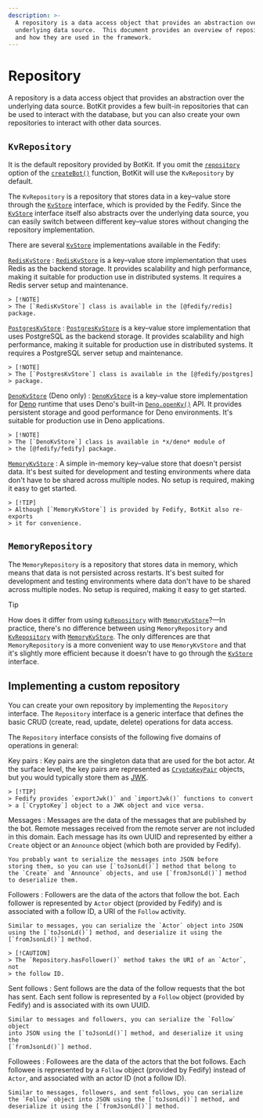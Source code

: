 ```yaml
---
description: >-
  A repository is a data access object that provides an abstraction over the
  underlying data source.  This document provides an overview of repositories
  and how they are used in the framework.
---
```


Repository
==========

A repository is a data access object that provides an abstraction over the
underlying data source.  BotKit provides a few built-in repositories that
can be used to interact with the database, but you can also create your own
repositories to interact with other data sources.


`KvRepository`
--------------

It is the default repository provided by BotKit.  If you omit the
[`repository`](./bot.md#createbotoptions-repository) option of
the [`createBot()`](./bot.md#instantiation) function, BotKit will use
the `KvRepository` by default.

The `KvRepository` is a repository that stores data in a key–value store
through the [`KvStore`] interface, which is provided by the Fedify.
Since the [`KvStore`] interface itself also abstracts over the underlying
data source, you can easily switch between different key–value stores
without changing the repository implementation.

There are several [`KvStore`] implementations available in the Fedify:

[`RedisKvStore`]
:   [`RedisKvStore`] is a key–value store implementation that uses Redis as
    the backend storage.  It provides scalability and high performance, making
    it suitable for production use in distributed systems.  It requires
    a Redis server setup and maintenance.

    > [!NOTE]
    > The [`RedisKvStore`] class is available in the [@fedify/redis] package.

[`PostgresKvStore`]
:   [`PostgresKvStore`] is a key–value store implementation that uses
    PostgreSQL as the backend storage.  It provides scalability and high
    performance, making it suitable for production use in distributed systems.
    It requires a PostgreSQL server setup and maintenance.

    > [!NOTE]
    > The [`PostgresKvStore`] class is available in the [@fedify/postgres]
    > package.

[`DenoKvStore`] (Deno only)
:   [`DenoKvStore`] is a key–value store implementation for [Deno] runtime
    that uses Deno's built-in [`Deno.openKv()`] API.  It provides persistent
    storage and good performance for Deno environments.  It's suitable for
    production use in Deno applications.

    > [!NOTE]
    > The [`DenoKvStore`] class is available in *x/deno* module of
    > the [@fedify/fedify] package.

[`MemoryKvStore`]
:   A simple in-memory key–value store that doesn't persist data.  It's
    best suited for development and testing environments where data don't
    have to be shared across multiple nodes.  No setup is required, making
    it easy to get started.

    > [!TIP]
    > Although [`MemoryKvStore`] is provided by Fedify, BotKit also re-exports
    > it for convenience.

[`KvStore`]: https://fedify.dev/manual/kv
[`RedisKvStore`]: https://fedify.dev/manual/kv#rediskvstore
[@fedify/redis]: https://github.com/dahlia/fedify-redis
[`PostgresKvStore`]: https://fedify.dev/manual/kv#postgreskvstore
[@fedify/postgres]: https://github.com/dahlia/fedify-postgres
[`DenoKvStore`]: https://fedify.dev/manual/kv#denokvstore-deno-only
[Deno]: https://deno.com/
[`Deno.openKv()`]: https://docs.deno.com/api/deno/~/Deno.openKv
[@fedify/fedify]: https://fedify.dev/
[`MemoryKvStore`]: https://fedify.dev/manual/kv#memorykvstore


`MemoryRepository`
------------------

The `MemoryRepository` is a repository that stores data in memory, which means
that data is not persisted across restarts.  It's best suited for development
and testing environments where data don't have to be shared across multiple
nodes. No setup is required, making it easy to get started.

> [!TIP]
> How does it differ from using [`KvRepository`](#kvrepository) with
> [`MemoryKvStore`]?—In practice, there's no difference between using
> `MemoryRepository` and [`KvRepository`](#kvrepository) with
> [`MemoryKvStore`].  The only differences are that `MemoryRepository` is
> a more convenient way to use `MemoryKvStore` and that it's slightly more
> efficient because it doesn't have to go through the [`KvStore`] interface.


Implementing a custom repository
--------------------------------

You can create your own repository by implementing the `Repository` interface.
The `Repository` interface is a generic interface that defines the basic
CRUD (create, read, update, delete) operations for data access.

The `Repository` interface consists of the following five domains of operations
in general:

Key pairs
:   Key pairs are the singleton data that are used for the bot actor.
    At the surface level, the key pairs are represented as [`CryptoKeyPair`]
    objects, but you would typically store them as [JWK].

    > [!TIP]
    > Fedify provides `exportJwk()` and `importJwk()` functions to convert
    > a [`CryptoKey`] object to a JWK object and vice versa.

Messages
:   Messages are the data of the messages that are published by the bot.
    Remote messages received from the remote server are not included in this
    domain.  Each message has its own UUID and represented by either
    a `Create` object or an `Announce` object (which both are provided by
    Fedify).
    
    You probably want to serialize the messages into JSON before
    storing them, so you can use [`toJsonLd()`] method that belong to
    the `Create` and `Announce` objects, and use [`fromJsonLd()`] method
    to deserialize them.

Followers
:   Followers are the data of the actors that follow the bot.  Each follower
    is represented by `Actor` object (provided by Fedify) and is associated
    with a follow ID, a URI of the `Follow` activity.

    Similar to messages, you can serialize the `Actor` object into JSON
    using the [`toJsonLd()`] method, and deserialize it using the
    [`fromJsonLd()`] method.

    > [!CAUTION]
    > The `Repository.hasFollower()` method takes the URI of an `Actor`, not
    > the follow ID.

Sent follows
:   Sent follows are the data of the follow requests that the bot has sent.
    Each sent follow is represented by a `Follow` object (provided by Fedify)
    and is associated with its own UUID.

    Similar to messages and followers, you can serialize the `Follow` object
    into JSON using the [`toJsonLd()`] method, and deserialize it using the
    [`fromJsonLd()`] method.

Followees
:   Followees are the data of the actors that the bot follows.  Each followee
    is represented by a `Follow` object (provided by Fedify) instead of `Actor`,
    and associated with an actor ID (not a follow ID).

    Similar to messages, followers, and sent follows, you can serialize
    the `Follow` object into JSON using the [`toJsonLd()`] method, and
    deserialize it using the [`fromJsonLd()`] method.

[`CryptoKeyPair`]: https://developer.mozilla.org/en-US/docs/Web/API/CryptoKeyPair
[JWK]: https://datatracker.ietf.org/doc/html/rfc7517
[`CryptoKey`]: https://developer.mozilla.org/en-US/docs/Web/API/CryptoKey
[`toJsonLd()`]: https://fedify.dev/manual/vocab#json-ld
[`fromJsonLd()`]: https://fedify.dev/manual/vocab#json-ld
